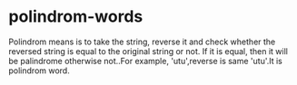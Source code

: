 # polindrom-words
Polindrom means is to take the string, reverse it and check whether the reversed string is equal to the original string or not. If it is equal, then it will be palindrome otherwise not..For example, 'utu',reverse is same 'utu'.It is polindrom word.
